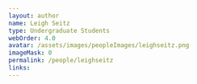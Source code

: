 ```yaml
---
layout: author
name: Leigh Seitz
type: Undergraduate Students
webOrder: 4.0
avatar: /assets/images/peopleImages/leighseitz.png
imageMask: 0
permalink: /people/leighseitz
links:
---
```

